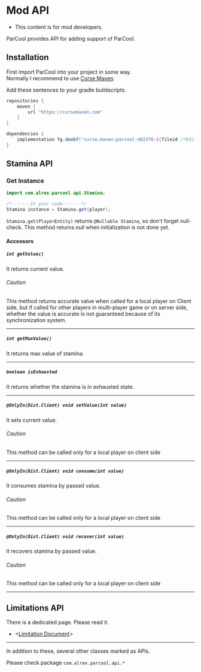 # Mod API

- This content is for mod developers.

ParCool provides API for adding support of ParCool.

## Installation

First import ParCool into your project in some way.  
Normally I recommend to use [Curse Maven](https://cursemaven.com/).

Add these sentences to your gradle buildscripts.

```groovy
repositories {
    maven {
        url "https://cursemaven.com"
    }
}
```

```groovy
dependencies {
    implementation fg.deobf("curse.maven:parcool-482378:${fileid /*Edit here*/}")
}
```

## Stamina API

### Get Instance

```java
import com.alrex.parcool.api.Stamina;

/*-------In your code-------*/
Stamina instance = Stamina.get(player);
```

`Stamina.get(PlayerEntity)` returns `@Nullable Stamina`, so don't forget null-check.
This method returns *null* when initialization is not done yet.

#### Accessors

##### `int getValue()`

It returns current value.

###### Caution

This method returns accurate value when called for a local player on Client side,
but if called for other players in multi-player game or on server side, whether the value is accurate is not guaranteed
because of its synchronization system.

---

##### `int getMaxValue()`

It returns max value of stamina.

---

##### `boolean isExhausted`

It returns whether the stamina is in exhausted state.

---

##### `@OnlyIn(Dist.Client) void setValue(int value)`

It sets current value.

###### Caution

This method can be called only for a local player on client side

---

##### `@OnlyIn(Dist.Client) void consume(int value)`

It consumes stamina by passed value.

###### Caution

This method can be called only for a local player on client side

---

##### `@OnlyIn(Dist.Client) void recover(int value)`

It recovers stamina by passed value.

###### Caution

This method can be called only for a local player on client side

---

## Limitations API

There is a dedicated page.
Please read it.

- <[Limitation Document](./limitations.md)>

---

In addition to these, several other classes marked as APIs.

Please check package `com.alrex.parcool.api.*`